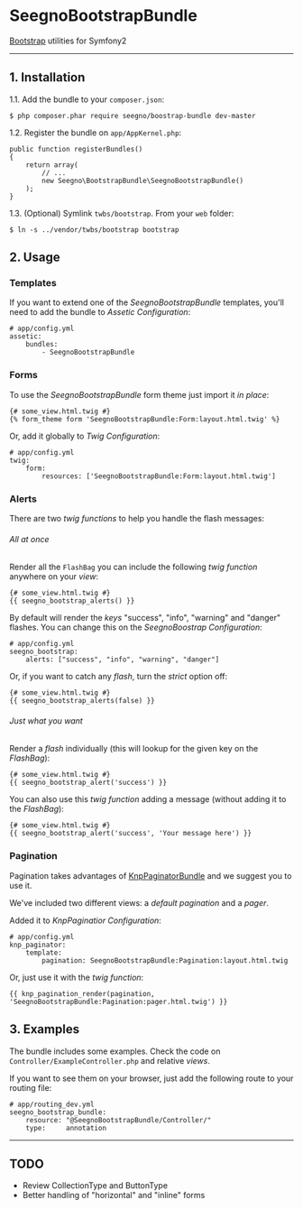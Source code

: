 SeegnoBootstrapBundle
=====================

[Bootstrap](http://getbootstrap.com) utilities for Symfony2

---

## 1. Installation

1.1. Add the bundle to your `composer.json`:

    $ php composer.phar require seegno/boostrap-bundle dev-master

1.2. Register the bundle on `app/AppKernel.php`:

    public function registerBundles()
    {
        return array(
            // ...
            new Seegno\BootstrapBundle\SeegnoBootstrapBundle()
        );
    }

1.3. (Optional) Symlink `twbs/bootstrap`. From your `web` folder:

    $ ln -s ../vendor/twbs/bootstrap bootstrap

## 2. Usage

### Templates

If you want to extend one of the *SeegnoBootstrapBundle* templates, you'll need to add the bundle to *Assetic Configuration*:

    # app/config.yml
    assetic:
        bundles:
            - SeegnoBootstrapBundle

### Forms

To use the *SeegnoBootstrapBundle* form theme just import it *in place*:

    {# some_view.html.twig #}
    {% form_theme form 'SeegnoBootstrapBundle:Form:layout.html.twig' %}

Or, add it globally to *Twig Configuration*:

    # app/config.yml
    twig:
        form:
            resources: ['SeegnoBootstrapBundle:Form:layout.html.twig']

### Alerts

There are two *twig functions* to help you handle the flash messages:

###### All at once

Render all the `FlashBag` you can include the following *twig function* anywhere on your *view*:

	{# some_view.html.twig #}
	{{ seegno_bootstrap_alerts() }}

By default will render the *keys* "success", "info", "warning" and "danger" flashes. You can change this on the *SeegnoBoostrap Configuration*:

    # app/config.yml
    seegno_bootstrap:
        alerts: ["success", "info", "warning", "danger"]

Or, if you want to catch any *flash*, turn the *strict* option off:

    {# some_view.html.twig #}
    {{ seegno_bootstrap_alerts(false) }}

###### Just what you want

Render a *flash* individually (this will lookup for the given key on the *FlashBag*):

    {# some_view.html.twig #}
    {{ seegno_bootstrap_alert('success') }}

You can also use this *twig function* adding a message (without adding it to the *FlashBag*):

	{# some_view.html.twig #}
	{{ seegno_bootstrap_alert('success', 'Your message here') }}

### Pagination

Pagination takes advantages of [KnpPaginatorBundle](https://github.com/KnpLabs/KnpPaginatorBundle) and we suggest you to use it.

We've included two different views: a *default pagination* and a *pager*.

Added it to *KnpPaginatior Configuration*:

    # app/config.yml
    knp_paginator:
        template:
            pagination: SeegnoBootstrapBundle:Pagination:layout.html.twig

Or, just use it with the *twig function*:

    {{ knp_pagination_render(pagination, 'SeegnoBootstrapBundle:Pagination:pager.html.twig') }}

## 3. Examples

The bundle includes some examples. Check the code on `Controller/ExampleController.php` and relative *views*.

If you want to see them on your browser, just add the following route to your routing file:

    # app/routing_dev.yml
    seegno_bootstrap_bundle:
        resource: "@SeegnoBootstrapBundle/Controller/"
        type:     annotation

---

## TODO

* Review CollectionType and ButtonType
* Better handling of "horizontal" and "inline" forms
